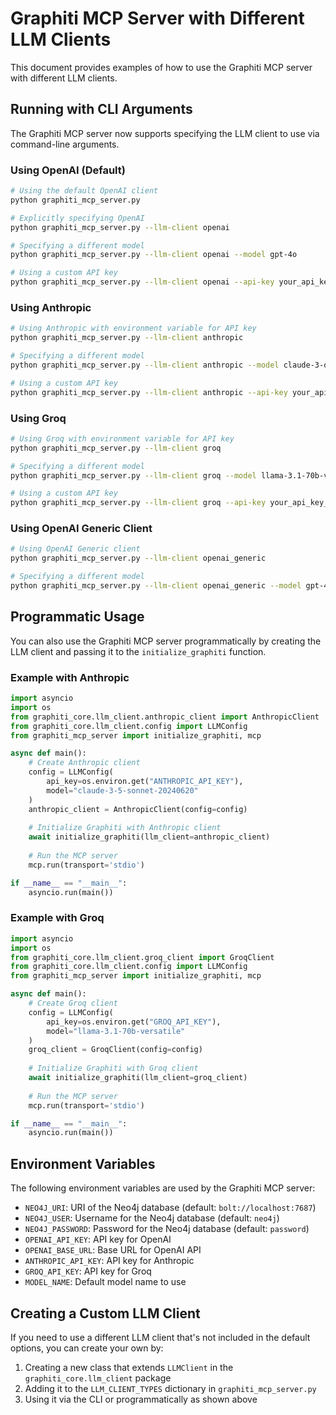# Graphiti MCP Server with Different LLM Clients

This document provides examples of how to use the Graphiti MCP server with different LLM clients.

## Running with CLI Arguments

The Graphiti MCP server now supports specifying the LLM client to use via command-line arguments.

### Using OpenAI (Default)

```bash
# Using the default OpenAI client
python graphiti_mcp_server.py

# Explicitly specifying OpenAI
python graphiti_mcp_server.py --llm-client openai

# Specifying a different model
python graphiti_mcp_server.py --llm-client openai --model gpt-4o

# Using a custom API key
python graphiti_mcp_server.py --llm-client openai --api-key your_api_key_here
```

### Using Anthropic

```bash
# Using Anthropic with environment variable for API key
python graphiti_mcp_server.py --llm-client anthropic

# Specifying a different model
python graphiti_mcp_server.py --llm-client anthropic --model claude-3-opus-20240229

# Using a custom API key
python graphiti_mcp_server.py --llm-client anthropic --api-key your_api_key_here
```

### Using Groq

```bash
# Using Groq with environment variable for API key
python graphiti_mcp_server.py --llm-client groq

# Specifying a different model
python graphiti_mcp_server.py --llm-client groq --model llama-3.1-70b-versatile

# Using a custom API key
python graphiti_mcp_server.py --llm-client groq --api-key your_api_key_here
```

### Using OpenAI Generic Client

```bash
# Using OpenAI Generic client
python graphiti_mcp_server.py --llm-client openai_generic

# Specifying a different model
python graphiti_mcp_server.py --llm-client openai_generic --model gpt-4o
```

## Programmatic Usage

You can also use the Graphiti MCP server programmatically by creating the LLM client and passing it to the `initialize_graphiti` function.

### Example with Anthropic

```python
import asyncio
import os
from graphiti_core.llm_client.anthropic_client import AnthropicClient
from graphiti_core.llm_client.config import LLMConfig
from graphiti_mcp_server import initialize_graphiti, mcp

async def main():
    # Create Anthropic client
    config = LLMConfig(
        api_key=os.environ.get("ANTHROPIC_API_KEY"),
        model="claude-3-5-sonnet-20240620"
    )
    anthropic_client = AnthropicClient(config=config)
    
    # Initialize Graphiti with Anthropic client
    await initialize_graphiti(llm_client=anthropic_client)
    
    # Run the MCP server
    mcp.run(transport='stdio')

if __name__ == "__main__":
    asyncio.run(main())
```

### Example with Groq

```python
import asyncio
import os
from graphiti_core.llm_client.groq_client import GroqClient
from graphiti_core.llm_client.config import LLMConfig
from graphiti_mcp_server import initialize_graphiti, mcp

async def main():
    # Create Groq client
    config = LLMConfig(
        api_key=os.environ.get("GROQ_API_KEY"),
        model="llama-3.1-70b-versatile"
    )
    groq_client = GroqClient(config=config)
    
    # Initialize Graphiti with Groq client
    await initialize_graphiti(llm_client=groq_client)
    
    # Run the MCP server
    mcp.run(transport='stdio')

if __name__ == "__main__":
    asyncio.run(main())
```

## Environment Variables

The following environment variables are used by the Graphiti MCP server:

- `NEO4J_URI`: URI of the Neo4j database (default: `bolt://localhost:7687`)
- `NEO4J_USER`: Username for the Neo4j database (default: `neo4j`)
- `NEO4J_PASSWORD`: Password for the Neo4j database (default: `password`)
- `OPENAI_API_KEY`: API key for OpenAI
- `OPENAI_BASE_URL`: Base URL for OpenAI API
- `ANTHROPIC_API_KEY`: API key for Anthropic
- `GROQ_API_KEY`: API key for Groq
- `MODEL_NAME`: Default model name to use

## Creating a Custom LLM Client

If you need to use a different LLM client that's not included in the default options, you can create your own by:

1. Creating a new class that extends `LLMClient` in the `graphiti_core.llm_client` package
2. Adding it to the `LLM_CLIENT_TYPES` dictionary in `graphiti_mcp_server.py`
3. Using it via the CLI or programmatically as shown above
